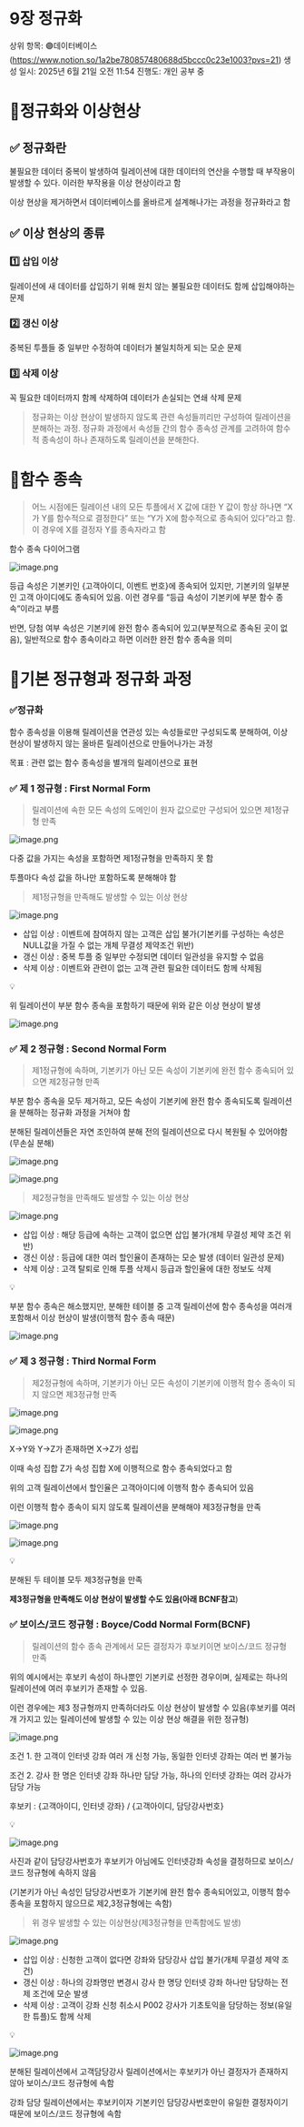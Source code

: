 # 9장 정규화

상위 항목: 🟣데이터베이스 (https://www.notion.so/1a2be780857480688d5bccc0c23e1003?pvs=21)
생성 일시: 2025년 6월 21일 오전 11:54
진행도: 개인 공부 중

# 📌정규화와 이상현상

## ✅ 정규화란

불필요한 데이터 중복이 발생하여 릴레이션에 대한 데이터의 연산을 수행할 때 부작용이 발생할 수 있다. 이러한 부작용을 이상 현상이라고 함

이상 현상을 제거하면서 데이터베이스를 올바르게 설계해나가는 과정을 정규화라고 함

## ✅ 이상 현상의 종류

### 1️⃣ 삽입 이상

릴레이션에 새 데이터를 삽입하기 위해 원치 않는 불필요한 데이터도 함께 삽입해야하는 문제

### 2️⃣ 갱신 이상

중복된 투플들 중 일부만 수정하여 데이터가 불일치하게 되는 모순 문제

### 3️⃣ 삭제 이상

꼭 필요한 데이터까지 함께 삭제하여 데이터가 손실되는 연쇄 삭제 문제

> 정규화는 이상 현상이 발생하지 않도록 관련 속성들끼리만 구성하여 릴레이션을 분해하는 과정. 정규화 과정에서 속성들 간의 함수 종속성 관계를 고려하여 함수적 종속성이 하나 존재하도록 릴레이션을 분해한다.
>

# 📌함수 종속

> 어느 시점에든 릴레이션 내의 모든 투플에서 X 값에 대한 Y 값이 항상 하나면 “X가 Y를 함수적으로 결정한다” 또는 “Y가 X에 함수적으로 종속되어 있다”라고 함. 이 경우에 X를 결정자 Y를 종속자라고 함
>

함수 종속 다이어그램

![image.png](images/image22.png)

<aside>

등급 속성은 기본키인 {고객아이디, 이벤트 번호}에 종속되어 있지만, 기본키의 일부분인 고객 아이디에도 종속되어 있음. 이런 경우를 “등급 속성이 기본키에 부분 함수 종속”이라고 부름

반면, 당첨 여부 속성은 기본키에 완전 함수 종속되어 있고(부분적으로 종속된 곳이 없음), 일반적으로 함수 종속이라고 하면 이러한 완전 함수 종속을 의미

</aside>

# 📌기본 정규형과 정규화 과정

### ✅정규화

함수 종속성을 이용해 릴레이션을 연관성 있는 속성들로만 구성되도록 분해하여, 이상 현상이 발생하지 않는 올바른 릴레이션으로 만들어나가는 과정

목표 : 관련 없는 함수 종속성을 별개의 릴레이션으로 표현

### ✅ 제 1 정규형 : First Normal Form

> 릴레이션에 속한 모든 속성의 도메인이 원자 값으로만 구성되어 있으면 제1정규형 만족
>

<aside>

![image.png](images/image23.png)

다중 값을 가지는 속성을 포함하면 제1정규형을 만족하지 못 함

투플마다 속성 값을 하나만 포함하도록 분해해야 함

</aside>

> 제1정규형을 만족해도 발생할 수 있는 이상 현상
>

![image.png](images/image24.png)

- 삽입 이상 : 이벤트에 참여하지 않는 고객은 삽입 불가(기본키를 구성하는 속성은 NULL값을 가질 수 없는 개체 무결성 제약조건 위반)
- 갱신 이상 : 중복 투플 중 일부만 수정되면 데이터 일관성을 유지할 수 없음
- 삭제 이상 : 이벤트와 관련이 없는 고객 관련 필요한 데이터도 함께 삭제됨

<aside>
💡

위 릴레이션이 부분 함수 종속을 포함하기 때문에 위와 같은 이상 현상이 발생

![image.png](images/image25.png)

</aside>

### ✅ 제 2 정규형 : Second Normal Form

> 제1정규형에 속하며, 기본키가 아닌 모든 속성이 기본키에 완전 함수 종속되어 있으면 제2정규형 만족
>

<aside>

부분 함수 종속을 모두 제거하고, 모든 속성이 기본키에 완전 함수 종속되도록 릴레이션을 분해하는 정규화 과정을 거쳐야 함

분해된 릴레이션들은 자연 조인하여 분해 전의 릴레이션으로 다시 복원될 수 있어야함(무손실 분해)

![image.png](images/image26.png)

![image.png](images/image27.png)

</aside>

> 제2정규형을 만족해도 발생할 수 있는 이상 현상
>

![image.png](images/image28.png)

- 삽입 이상 : 해당 등급에 속하는 고객이 없으면 삽입 불가(개체 무결성 제약 조건 위반)
- 갱신 이상 : 등급에 대한 여러 할인율이 존재하는 모순 발생 (데이터 일관성 문제)
- 삭제 이상 : 고객 탈퇴로 인해 투플 삭제시 등급과 할인율에 대한 정보도 삭제

<aside>
💡

부분 함수 종속은 해소했지만, 분해한 테이블 중 고객 릴레이션에 함수 종속성을 여러개 포함해서 이상 현상이 발생(이행적 함수 종속 때문)

![image.png](images/image29.png)

</aside>

### ✅ 제 3 정규형 : Third Normal Form

> 제2정규형에 속하며, 기본키가 아닌 모든 속성이 기본키에 이행적 함수 종속이 되지 않으면 제3정규형 만족
>

<aside>

![image.png](images/image30.png)

![image.png](images/image31.png)

X→Y와 Y→Z가 존재하면 X→Z가 성립

이때 속성 집합 Z가 속성 집합 X에 이행적으로 함수 종속되었다고 함

위의 고객 릴레이션에서 할인율은 고객아이디에 이행적 함수 종속되어 있음

이런 이행적 함수 종속이 되지 않도록 릴레이션을 분해해야 제3정규형을 만족

</aside>

![image.png](images/image32.png)

![image.png](images/image33.png)

<aside>
💡

분해된 두 테이블 모두 제3정규형을 만족

**제3정규형을 만족해도 이상 현상이 발생할 수도 있음(아래 BCNF참고**)

</aside>

### ✅ 보이스/코드 정규형 : Boyce/Codd Normal Form(BCNF)

> 릴레이션의 함수 종속 관계에서 모든 결정자가 후보키이면 보이스/코드 정규형 만족
>

<aside>

위의 예시에서는 후보키 속성이 하나뿐인 기본키로 선정한 경우이며, 실제로는 하나의 릴레이션에 여러 후보키가 존재할 수 있음.

이런 경우에는 제3 정규형까지 만족하더라도 이상 현상이 발생할 수 있음(후보키를 여러 개 가지고 있는 릴레이션에 발생할 수 있는 이상 현상 해결을 위한 정규형)

</aside>

![image.png](images/image34.png)

조건 1. 한 고객이 인터넷 강좌 여러 개 신청 가능, 동일한 인터넷 강좌는 여러 번 불가능

조건 2. 강사 한 명은 인터넷 강좌 하나만 담당 가능, 하나의 인터넷 강좌는 여러 강사가 담당 가능

후보키 : {고객아이디, 인터넷 강좌} / {고객아이디, 담당강사번호}

<aside>
💡

![image.png](images/image35.png)

사진과 같이 담당강사번호가 후보키가 아님에도 인터넷강좌 속성을 결정하므로 보이스/코드 정규형에 속하지 않음

(기본키가 아닌 속성인 담당강사번호가 기본키에 완전 함수 종속되어있고, 이행적 함수 종속을 포함하지 않으므로 제2,3정규형에는 속함)

</aside>

> 위 경우 발생할 수 있는 이상현상(제3정규형을 만족함에도 발생)
>

![image.png](images/image36.png)

- 삽입 이상 : 신청한 고객이 없다면 강좌와 담당강사 삽입 불가(개체 무결성 제약 조건)
- 갱신 이상 : 하나의 강좌명만 변경시 강사 한 명당 인터넷 강좌 하나만 담당하는 전제 조건에 모순 발생
- 삭제 이상 : 고객이 강좌 신청 취소시 P002 강사가 기초토익을 담당하는 정보(유일한 튜플)도 함께 삭제

<aside>
💡

![image.png](images/image37.png)

분해된 릴레이션에서 고객담당강사 릴레이션에서는 후보키가 아닌 결정자가 존재하지 않아 보이스/코드 정규형에 속함

강좌 담당 릴레이션에서는 후보키이자 기본키인 담당강사번호만이 유일한 결정자이기 때문에 보이스/코드 정규형에 속함

</aside>